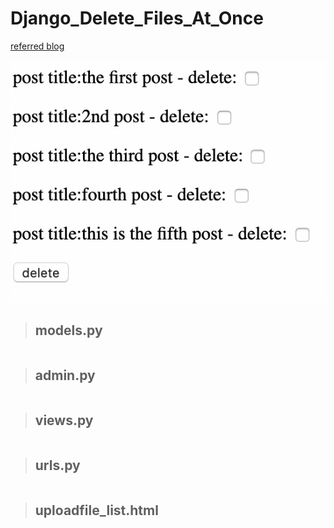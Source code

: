 # Django_Delete_Files_At_Once

[referred blog](https://narito.ninja/blog/detail/90/)

![delete-selected-data-at-once](delete-selected-data-at-once.gif)

> ## models.py
``` python

```

> ## admin.py
``` python

```

> ## views.py
``` python


```

> ## urls.py
``` python

```

> ## uploadfile_list.html
``` python

```

